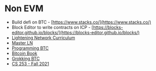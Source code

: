 # Non EVM

- Build defi on BTC - [https://www.stacks.co/](https://www.stacks.co/)
- Block Editor to write contracts on ICP - [https://blocks-editor.github.io/blocks/](https://blocks-editor.github.io/blocks/)
- [Lightening Network Curriculum](https://github.com/chaincodelabs/lightning-curriculum)
- [Master LN](https://github.com/lnbook/lnbook)
- [Programming BTC](https://github.com/jimmysong/programmingbitcoin)
- [Bitcoin Book](https://github.com/bitcoinbook/bitcoinbook)
- [Grokking BTC](https://github.com/kallerosenbaum/grokkingbitcoin)
- [CS 253 - Fall 2021](https://web.stanford.edu/class/cs253/)
